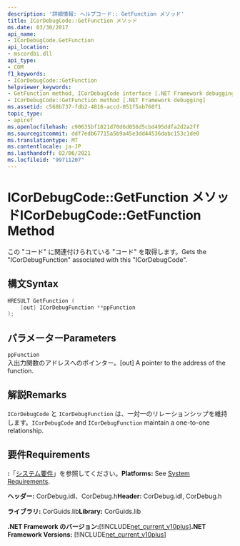 ```yaml
---
description: '詳細情報: ヘルプコード:: GetFunction メソッド'
title: ICorDebugCode::GetFunction メソッド
ms.date: 03/30/2017
api_name:
- ICorDebugCode.GetFunction
api_location:
- mscordbi.dll
api_type:
- COM
f1_keywords:
- ICorDebugCode::GetFunction
helpviewer_keywords:
- GetFunction method, ICorDebugCode interface [.NET Framework debugging]
- ICorDebugCode::GetFunction method [.NET Framework debugging]
ms.assetid: c568b737-fdb2-4816-accd-051f5ab760f1
topic_type:
- apiref
ms.openlocfilehash: c90635bf1821d70d6d056d5cbd495ddfa2d2a2ff
ms.sourcegitcommit: ddf7edb67715a5b9a45e3dd44536dabc153c1de0
ms.translationtype: MT
ms.contentlocale: ja-JP
ms.lasthandoff: 02/06/2021
ms.locfileid: "99711207"
---
```

# <a name="icordebugcodegetfunction-method"></a><span data-ttu-id="e883c-103">ICorDebugCode::GetFunction メソッド</span><span class="sxs-lookup"><span data-stu-id="e883c-103">ICorDebugCode::GetFunction Method</span></span>

<span data-ttu-id="e883c-104">この "コード" に関連付けられている "コード" を取得します。</span><span class="sxs-lookup"><span data-stu-id="e883c-104">Gets the "ICorDebugFunction" associated with this "ICorDebugCode".</span></span>  
  
## <a name="syntax"></a><span data-ttu-id="e883c-105">構文</span><span class="sxs-lookup"><span data-stu-id="e883c-105">Syntax</span></span>  
  
```cpp  
HRESULT GetFunction (  
    [out] ICorDebugFunction **ppFunction  
);  
```  
  
## <a name="parameters"></a><span data-ttu-id="e883c-106">パラメーター</span><span class="sxs-lookup"><span data-stu-id="e883c-106">Parameters</span></span>  

 `ppFunction`  
 <span data-ttu-id="e883c-107">入出力関数のアドレスへのポインター。</span><span class="sxs-lookup"><span data-stu-id="e883c-107">[out] A pointer to the address of the function.</span></span>  
  
## <a name="remarks"></a><span data-ttu-id="e883c-108">解説</span><span class="sxs-lookup"><span data-stu-id="e883c-108">Remarks</span></span>  

 <span data-ttu-id="e883c-109">`ICorDebugCode` と `ICorDebugFunction` は、一対一のリレーションシップを維持します。</span><span class="sxs-lookup"><span data-stu-id="e883c-109">`ICorDebugCode` and `ICorDebugFunction` maintain a one-to-one relationship.</span></span>  
  
## <a name="requirements"></a><span data-ttu-id="e883c-110">要件</span><span class="sxs-lookup"><span data-stu-id="e883c-110">Requirements</span></span>  

 <span data-ttu-id="e883c-111">**:**「[システム要件](../../get-started/system-requirements.md)」を参照してください。</span><span class="sxs-lookup"><span data-stu-id="e883c-111">**Platforms:** See [System Requirements](../../get-started/system-requirements.md).</span></span>  
  
 <span data-ttu-id="e883c-112">**ヘッダー:** CorDebug.idl、CorDebug.h</span><span class="sxs-lookup"><span data-stu-id="e883c-112">**Header:** CorDebug.idl, CorDebug.h</span></span>  
  
 <span data-ttu-id="e883c-113">**ライブラリ:** CorGuids.lib</span><span class="sxs-lookup"><span data-stu-id="e883c-113">**Library:** CorGuids.lib</span></span>  
  
 <span data-ttu-id="e883c-114">**.NET Framework のバージョン:**[!INCLUDE[net_current_v10plus](../../../../includes/net-current-v10plus-md.md)]</span><span class="sxs-lookup"><span data-stu-id="e883c-114">**.NET Framework Versions:** [!INCLUDE[net_current_v10plus](../../../../includes/net-current-v10plus-md.md)]</span></span>
